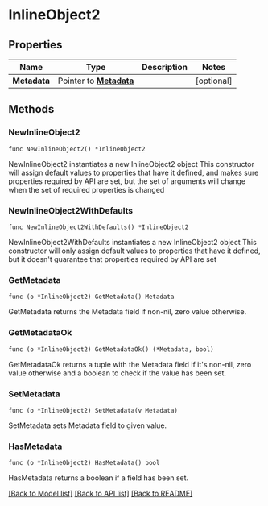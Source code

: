 # InlineObject2

## Properties

Name | Type | Description | Notes
------------ | ------------- | ------------- | -------------
**Metadata** | Pointer to [**Metadata**](Metadata.md) |  | [optional] 

## Methods

### NewInlineObject2

`func NewInlineObject2() *InlineObject2`

NewInlineObject2 instantiates a new InlineObject2 object
This constructor will assign default values to properties that have it defined,
and makes sure properties required by API are set, but the set of arguments
will change when the set of required properties is changed

### NewInlineObject2WithDefaults

`func NewInlineObject2WithDefaults() *InlineObject2`

NewInlineObject2WithDefaults instantiates a new InlineObject2 object
This constructor will only assign default values to properties that have it defined,
but it doesn't guarantee that properties required by API are set

### GetMetadata

`func (o *InlineObject2) GetMetadata() Metadata`

GetMetadata returns the Metadata field if non-nil, zero value otherwise.

### GetMetadataOk

`func (o *InlineObject2) GetMetadataOk() (*Metadata, bool)`

GetMetadataOk returns a tuple with the Metadata field if it's non-nil, zero value otherwise
and a boolean to check if the value has been set.

### SetMetadata

`func (o *InlineObject2) SetMetadata(v Metadata)`

SetMetadata sets Metadata field to given value.

### HasMetadata

`func (o *InlineObject2) HasMetadata() bool`

HasMetadata returns a boolean if a field has been set.


[[Back to Model list]](../README.md#documentation-for-models) [[Back to API list]](../README.md#documentation-for-api-endpoints) [[Back to README]](../README.md)


